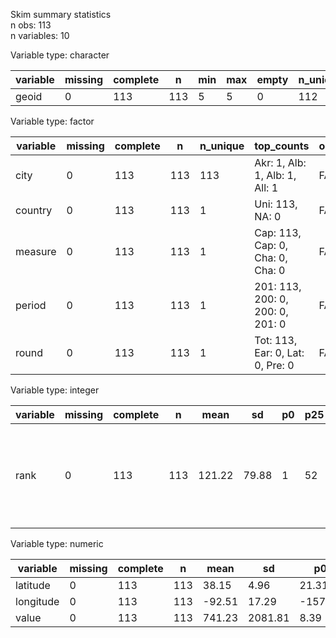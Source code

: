 Skim summary statistics  
 n obs: 113    
 n variables: 10    

Variable type: character

| variable | missing | complete |  n  | min | max | empty | n_unique |
|----------|---------|----------|-----|-----|-----|-------|----------|
|  geoid   |    0    |   113    | 113 |  5  |  5  |   0   |   112    |

Variable type: factor

| variable | missing | complete |  n  | n_unique |            top_counts            | ordered |
|----------|---------|----------|-----|----------|----------------------------------|---------|
|   city   |    0    |   113    | 113 |   113    |  Akr: 1, Alb: 1, Alb: 1, All: 1  |  FALSE  |
| country  |    0    |   113    | 113 |    1     |         Uni: 113, NA: 0          |  FALSE  |
| measure  |    0    |   113    | 113 |    1     | Cap: 113, Cap: 0, Cha: 0, Cha: 0 |  FALSE  |
|  period  |    0    |   113    | 113 |    1     | 201: 113, 200: 0, 200: 0, 201: 0 |  FALSE  |
|  round   |    0    |   113    | 113 |    1     | Tot: 113, Ear: 0, Lat: 0, Pre: 0 |  FALSE  |

Variable type: integer

| variable | missing | complete |  n  |  mean  |  sd   | p0 | p25 | p50 | p75 | p100 |   hist   |
|----------|---------|----------|-----|--------|-------|----|-----|-----|-----|------|----------|
|   rank   |    0    |   113    | 113 | 121.22 | 79.88 | 1  | 52  | 114 | 186 | 309  | <U+2587><U+2587><U+2585><U+2586><U+2583><U+2585><U+2585><U+2581> |

Variable type: numeric

| variable  | missing | complete |  n  |  mean  |   sd    |   p0    |   p25   |  p50   |  p75   |   p100   |
|-----------|---------|----------|-----|--------|---------|---------|---------|--------|--------|----------|
| latitude  |    0    |   113    | 113 | 38.15  |  4.96   |  21.31  |  35.08  | 39.16  | 41.77  |  47.66   |
| longitude |    0    |   113    | 113 | -92.51 |  17.29  | -157.86 | -105.27 | -86.16 |  -80   |  -70.26  |
|   value   |    0    |   113    | 113 | 741.23 | 2081.81 |  8.39   |  108.4  | 219.16 | 525.62 | 17457.99 |
